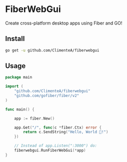# FiberWebGui
Create cross-platform desktop apps using Fiber and GO! 

## Install

```bash
go get -u github.com/ClimenteA/fiberwebgui
```

## Usage

```go
package main

import (
	"github.com/ClimenteA/fiberwebgui"
	"github.com/gofiber/fiber/v2"
)

func main() {

	app := fiber.New()

	app.Get("/", func(c *fiber.Ctx) error {
		return c.SendString("Hello, World 👋!")
	})

    // Instead of app.Listen(":3000") do:
	fiberwebgui.RunFiberWebGui(*app)
}

```


